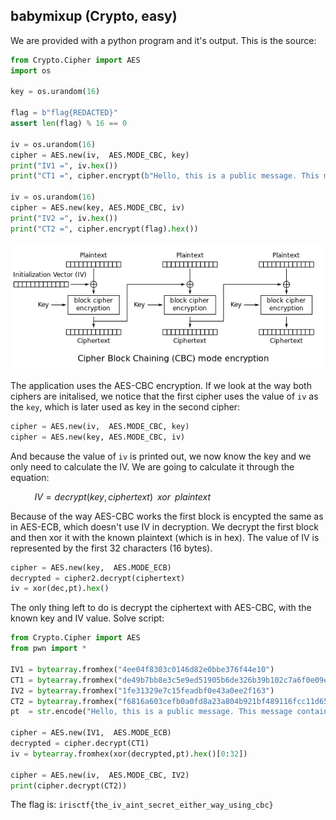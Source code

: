 ## babymixup (Crypto, easy)
We are provided with a python program and it's output. This is the source:

```python
from Crypto.Cipher import AES
import os

key = os.urandom(16)

flag = b"flag{REDACTED}"
assert len(flag) % 16 == 0

iv = os.urandom(16)
cipher = AES.new(iv,  AES.MODE_CBC, key)
print("IV1 =", iv.hex())
print("CT1 =", cipher.encrypt(b"Hello, this is a public message. This message contains no flags.").hex())

iv = os.urandom(16)
cipher = AES.new(key, AES.MODE_CBC, iv)
print("IV2 =", iv.hex())
print("CT2 =", cipher.encrypt(flag).hex())
```
![CBC.png](CBC.png)

The application uses the AES-CBC encryption. If we look at the way both ciphers are initalised, we notice that the first cipher uses the value of `iv` as the `key`, which is later used as key in the second cipher:
```python
cipher = AES.new(iv,  AES.MODE_CBC, key)
cipher = AES.new(key, AES.MODE_CBC, iv)
```
And because the value of `iv` is printed out, we now know the key and we only need to calculate the IV. We are going to calculate it through the equation:

$\;\;\;\;\;\;\;\;\;\;\;IV=decrypt(key,ciphertext)\;\;xor\;\;plaintext$

Because of the way AES-CBC works the first block is encypted the same as in AES-ECB, which doesn't use IV in decryption. We decrypt the first block and then xor it with the known plaintext (which is in hex). The value of IV is represented by the first 32 characters (16 bytes).

```python
cipher = AES.new(key,  AES.MODE_ECB)
decrypted = cipher2.decrypt(ciphertext)
iv = xor(dec,pt).hex()
```

The only thing left to do is decrypt the ciphertext with AES-CBC, with the known key and IV value. Solve script:

```python
from Crypto.Cipher import AES
from pwn import *

IV1 = bytearray.fromhex("4ee04f8303c0146d82e0bbe376f44e10")
CT1 = bytearray.fromhex("de49b7bb8e3c5e9ed51905b6de326b39b102c7a6f0e09e92fe398c75d032b41189b11f873c6cd8cdb65a276f2e48761f6372df0a109fd29842a999f4cc4be164")
IV2 = bytearray.fromhex("1fe31329e7c15feadbf0e43a0ee2f163")
CT2 = bytearray.fromhex("f6816a603cefb0a0fd8a23a804b921bf489116fcc11d650c6ffb3fc0aae9393409c8f4f24c3d4b72ccea787e84de7dd0")
pt  = str.encode("Hello, this is a public message. This message contains no flags.")

cipher = AES.new(IV1,  AES.MODE_ECB)
decrypted = cipher.decrypt(CT1)
iv = bytearray.fromhex(xor(decrypted,pt).hex()[0:32])

cipher = AES.new(iv,  AES.MODE_CBC, IV2)
print(cipher.decrypt(CT2))
```

The flag is: `irisctf{the_iv_aint_secret_either_way_using_cbc}`
